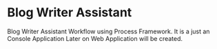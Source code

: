 # Blog Writer Assistant

Blog Writer Assistant Workflow using Process Framework. It is a just an Console Application Later on Web Application will be created. 